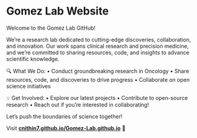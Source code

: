 # Gomez Lab Website

Welcome to the Gomez Lab GitHub!

We’re a research lab dedicated to cutting-edge discoveries, collaboration, and innovation. Our work spans clinical research and precision medicine, and we’re committed to sharing resources, code, and insights to advance scientific knowledge.

🔍 What We Do:
	•	Conduct groundbreaking research in Oncology
	•	Share resources, code, and discoveries to drive progress
	•	Collaborate on open science initiatives

💡 Get Involved:
	•	Explore our latest projects
	•	Contribute to open-source research
	•	Reach out if you’re interested in collaborating!

 Let’s push the boundaries of science together!

Visit **[cnithin7.github.io/Gomez-Lab.github.io](https://cnithin7.github.io/Gomez-Lab.github.io)** 🚀
